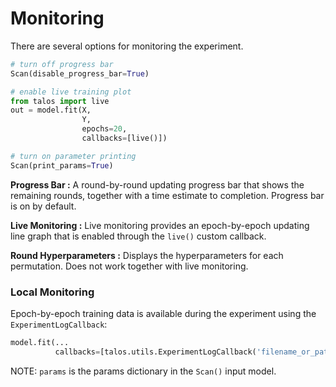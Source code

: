 # Monitoring

There are several options for monitoring the experiment.

```python
# turn off progress bar
Scan(disable_progress_bar=True)

# enable live training plot
from talos import live
out = model.fit(X,
                Y,
                epochs=20,
                callbacks=[live()])

# turn on parameter printing
Scan(print_params=True)
```

**Progress Bar :** A round-by-round updating progress bar that shows the remaining rounds, together with a time estimate to completion. Progress bar is on by default.

**Live Monitoring :** Live monitoring provides an epoch-by-epoch updating line graph that is enabled through the `live()` custom callback.

**Round Hyperparameters :** Displays the hyperparameters for each permutation. Does not work together with live monitoring.

### Local Monitoring

Epoch-by-epoch training data is available during the experiment using the `ExperimentLogCallback`:

```python
model.fit(...
          callbacks=[talos.utils.ExperimentLogCallback('filename_or_path', params)])
```
NOTE: `params` is the params dictionary in the `Scan()` input model.
